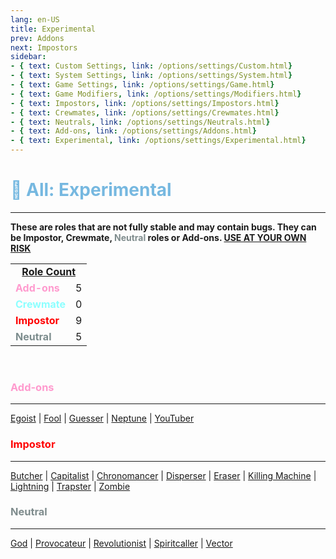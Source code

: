 ```yaml
---
lang: en-US
title: Experimental
prev: Addons
next: Impostors
sidebar: 
- { text: Custom Settings, link: /options/settings/Custom.html}
- { text: System Settings, link: /options/settings/System.html}
- { text: Game Settings, link: /options/settings/Game.html}
- { text: Game Modifiers, link: /options/settings/Modifiers.html}
- { text: Impostors, link: /options/settings/Impostors.html}
- { text: Crewmates, link: /options/settings/Crewmates.html} 
- { text: Neutrals, link: /options/settings/Neutrals.html}
- { text: Add-ons, link: /options/settings/Addons.html}
- { text: Experimental, link: /options/settings/Experimental.html}
---
```


# <font color=#76b8e0>🔴 <b>All: Experimental</b></font> <Badge text="Total: 19" type="tip" vertical="middle"/>
---
<b>These are roles that are not fully stable and may contain bugs. They can be Impostor, Crewmate, <font color=#7f8c8d>Neutral</font> roles or Add-ons. <u>USE AT YOUR OWN RISK</u></b>

<table>
<tr>
<td colspan="2" align="center"><b><u>Role Count</u></b></td>
</tr>

<tr>
<td><font color=#ff9ace><b>Add-ons</b></font></td>
<td align="center">5</td>
</tr>

<tr>
<td><font color=#8cffff><b>Crewmate</b></font> </td>
<td align="center">0</td>
</tr>

<tr>
<td><font color=red><b>Impostor</b></font></td>
<td align="center">9</td>
</tr>

<tr>
<td><font color=#7c8c8d><b>Neutral</b></font></td>
<td align="center">5</td>
</tr>

</table>
<br>

### <font color=#ff9ace><b>Add-ons</b></font>
---
[Egoist](/options/Experimental/Addons/Egoist.html) | [Fool](/options/Experimental/Addons/Fool.html) | [Guesser](/options/Experimental/Addons/Guesser.html) | [Neptune](/options/Experimental/Addons/Neptune.html) | [YouTuber](/options/Experimental/Addons/YouTuber.html)
<br>

### <font color=red><b>Impostor</b></font>
---
[Butcher](/options/Experimental/Impostor/Butcher.html) | [Capitalist](/options/Experimental/Impostor/Capitalist.html) | [Chronomancer](/options/Experimental/Impostor/Chronomancer.html) | [Disperser](/options/Experimental/Impostor/Disperser.html) | [Eraser](/options/Experimental/Impostor/Eraser.html) | [Killing Machine](/options/Experimental/Impostor/KillingMachine.html) | [Lightning](/options/Experimental/Impostor/Lightning.html) | [Trapster](/options/Experimental/Impostor/Trapster.html) | [Zombie](/options/Experimental/Impostor/Zombie.html)
<br>

### <font color=#7f8c8d><b>Neutral</b></font>
---
[God](/options/Experimental/Neutral/God.html) | [Provocateur](/options/Experimental/Neutral/Provocateur.html) | [Revolutionist](/options/Experimental/Neutral/Revolutionist.html) | [Spiritcaller](/options/Experimental/Neutral/Spiritcaller.html) | [Vector](/options/Experimental/Neutral/Vector.html)
<br>